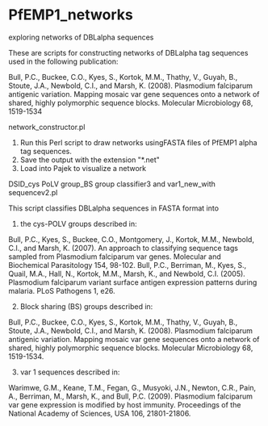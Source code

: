 # PfEMP1_networks
exploring networks of DBLalpha sequences

These are scripts for constructing networks of DBLalpha tag sequences used in the following publication:

Bull, P.C., Buckee, C.O., Kyes, S., Kortok, M.M., Thathy, V., Guyah, B., Stoute, J.A., Newbold, C.I., and Marsh, K. (2008). Plasmodium falciparum antigenic variation. Mapping mosaic var gene sequences onto a network of shared, highly polymorphic sequence blocks. Molecular Microbiology 68, 1519-1534

network_constructor.pl

1) Run this Perl script to draw networks usingFASTA files of PfEMP1 alpha tag sequences.
2) Save the output with the extension "*.net"
3) Load into Pajek to visualize a network

DSID_cys PoLV group_BS group classifier3 and var1_new_with sequencev2.pl

This script classifies DBLalpha sequences in FASTA format into 

1) the cys-POLV groups described in:

Bull, P.C., Kyes, S., Buckee, C.O., Montgomery, J., Kortok, M.M., Newbold, C.I., and Marsh, K. (2007). An approach to classifying sequence tags sampled from Plasmodium falciparum var genes. Molecular and Biochemical Parasitology 154, 98-102.
Bull, P.C., Berriman, M., Kyes, S., Quail, M.A., Hall, N., Kortok, M.M., Marsh, K., and Newbold, C.I. (2005). Plasmodium falciparum variant surface antigen expression patterns during malaria. PLoS Pathogens 1, e26.

2) Block sharing (BS) groups described in:

Bull, P.C., Buckee, C.O., Kyes, S., Kortok, M.M., Thathy, V., Guyah, B., Stoute, J.A., Newbold, C.I., and Marsh, K. (2008). Plasmodium falciparum antigenic variation. Mapping mosaic var gene sequences onto a network of shared, highly polymorphic sequence blocks. Molecular Microbiology 68, 1519-1534.

3) var 1 sequences described in:
 
Warimwe, G.M., Keane, T.M., Fegan, G., Musyoki, J.N., Newton, C.R., Pain, A., Berriman, M., Marsh, K., and Bull, P.C. (2009). Plasmodium falciparum var gene expression is modified by host immunity. Proceedings of the National Academy of Sciences, USA 106, 21801-21806.
